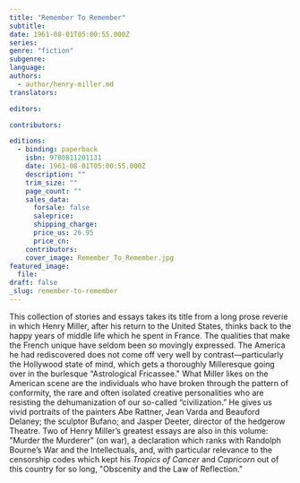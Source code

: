 ```yaml
---
title: "Remember To Remember"
subtitle:
date: 1961-08-01T05:00:55.000Z
series:
genre: "fiction"
subgenre:
language:
authors:
  - author/henry-miller.md
translators:

editors:

contributors:

editions:
  - binding: paperback
    isbn: 9780811201131
    date: 1961-08-01T05:00:55.000Z
    description: ""
    trim_size: ""
    page_count: ""
    sales_data:
      forsale: false
      saleprice:
      shipping_charge:
      price_us: 26.95
      price_cn:
    contributors:
    cover_image: Remember_To_Remember.jpg
featured_image:
  file:
draft: false
_slug: remember-to-remember
---
```


This collection of stories and essays takes its title from a long prose reverie in which Henry Miller, after his return to the United States, thinks back to the happy years of middle life which he spent in France. The qualities that make the French unique have seldom been so movingly expressed. The America he had rediscovered does not come off very well by contrast—particularly the Hollywood state of mind, which gets a thoroughly Milleresque going over in the burlesque "Astrological Fricassee." What Miller likes on the American scene are the individuals who have broken through the pattern of conformity, the rare and often isolated creative personalities who are resisting the dehumanization of our so-called “civilization.” He gives us vivid portraits of the painters Abe Rattner, Jean Varda and Beauford Delaney; the sculptor Bufano; and Jasper Deeter, director of the hedgerow Theatre. Two of Henry Miller’s greatest essays are also in this volume: "Murder the Murderer" (on war), a declaration which ranks with Randolph Bourne’s War and the Intellectuals, and, with particular relevance to the censorship codes which kept his _Tropics of Cancer_ and _Capricorn_ out of this country for so long, "Obscenity and the Law of Reflection."

